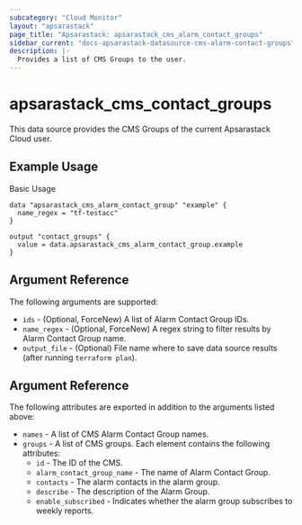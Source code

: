 ```yaml
---
subcategory: "Cloud Monitor"
layout: "apsarastack"
page_title: "Apsarastack: apsarastack_cms_alarm_contact_groups"
sidebar_current: "docs-apsarastack-datasource-cms-alarm-contact-groups"
description: |-
  Provides a list of CMS Groups to the user.
---
```


# apsarastack\_cms\_contact\_groups

This data source provides the CMS Groups of the current Apsarastack Cloud user.



## Example Usage

Basic Usage

```
data "apsarastack_cms_alarm_contact_group" "example" {
  name_regex = "tf-testacc"
}

output "contact_groups" {
  value = data.apsarastack_cms_alarm_contact_group.example
}
```

## Argument Reference

The following arguments are supported:

* `ids` - (Optional, ForceNew)  A list of Alarm Contact Group IDs.
* `name_regex` - (Optional, ForceNew) A regex string to filter results by Alarm Contact Group name. 
* `output_file` - (Optional) File name where to save data source results (after running `terraform plan`).

## Argument Reference

The following attributes are exported in addition to the arguments listed above:

* `names` - A list of CMS Alarm Contact Group names.
* `groups` - A list of CMS groups. Each element contains the following attributes:
	* `id` - The ID of the CMS.
	* `alarm_contact_group_name` - The name of Alarm Contact Group.
	* `contacts` - The alarm contacts in the alarm group.
	* `describe` - The description of the Alarm Group.
	* `enable_subscribed` - Indicates whether the alarm group subscribes to weekly reports. 
